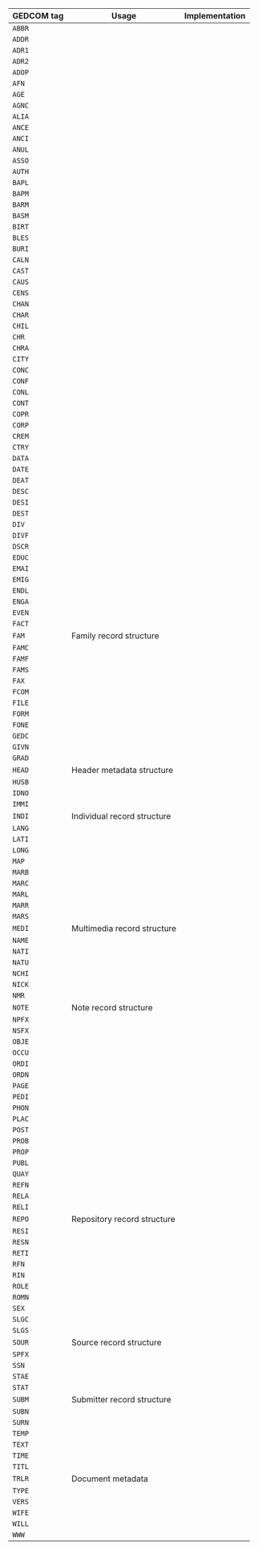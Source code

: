 | GEDCOM tag | Usage | Implementation |
| --- | --- | --- |
|  `ABBR` | | |
|  `ADDR` |
|  `ADR1` |
|  `ADR2` |
|  `ADOP` |
|  `AFN` |
|  `AGE` |
|  `AGNC` |
|  `ALIA` |
|  `ANCE` |
|  `ANCI` |
|  `ANUL` |
|  `ASSO` |
|  `AUTH` |
|  `BAPL` |
|  `BAPM` |
|  `BARM` |
|  `BASM` |
|  `BIRT` |
|  `BLES` |
|  `BURI` |
|  `CALN` |
|  `CAST` |
|  `CAUS` |
|  `CENS` |
|  `CHAN` |
|  `CHAR` |
|  `CHIL` |
|  `CHR` |
|  `CHRA` |
|  `CITY` |
|  `CONC` |
|  `CONF` |
|  `CONL` |
|  `CONT` |
|  `COPR` |
|  `CORP` |
|  `CREM` |
|  `CTRY` |
|  `DATA` |
|  `DATE` |
|  `DEAT` |
|  `DESC` |
|  `DESI` |
|  `DEST` |
|  `DIV` |
|  `DIVF` |
|  `DSCR` |
|  `EDUC` |
|  `EMAI` |
|  `EMIG` |
|  `ENDL` |
|  `ENGA` |
|  `EVEN` |
|  `FACT` |
|  `FAM` | Family record structure |  |
|  `FAMC` |
|  `FAMF` |
|  `FAMS` |
|  `FAX` |
|  `FCOM` |
|  `FILE` |
|  `FORM` |
|  `FONE` |
|  `GEDC` |
|  `GIVN` |
|  `GRAD` |
|  `HEAD` | Header metadata structure | 
|  `HUSB` |
|  `IDNO` |
|  `IMMI` |
|  `INDI` | Individual record structure |
|  `LANG` |
|  `LATI` |
|  `LONG` |
|  `MAP` |
|  `MARB` |
|  `MARC` |
|  `MARL` |
|  `MARR` |
|  `MARS` |
|  `MEDI` | Multimedia record structure | 
|  `NAME` |
|  `NATI` |
|  `NATU` |
|  `NCHI` |
|  `NICK` |
|  `NMR` |
|  `NOTE` | Note record structure | 
|  `NPFX` |
|  `NSFX` |
|  `OBJE` |
|  `OCCU` |
|  `ORDI` |
|  `ORDN` |
|  `PAGE` |
|  `PEDI` |
|  `PHON` |
|  `PLAC` |
|  `POST` |
|  `PROB` |
|  `PROP` |
|  `PUBL` |
|  `QUAY` |
|  `REFN` |
|  `RELA` |
|  `RELI` |
|  `REPO` | Repository record structure |
|  `RESI` |
|  `RESN` |
|  `RETI` |
|  `RFN` |
|  `RIN` |
|  `ROLE` |
|  `ROMN` |
|  `SEX` |
|  `SLGC` |
|  `SLGS` |
|  `SOUR` | Source record structure | 
|  `SPFX` |
|  `SSN` |
|  `STAE` |
|  `STAT` |
|  `SUBM` | Submitter record structure | 
|  `SUBN` |
|  `SURN` |
|  `TEMP` |
|  `TEXT` |
|  `TIME` |
|  `TITL` |
|  `TRLR` | Document metadata |
|  `TYPE` |
|  `VERS` |
|  `WIFE` |
|  `WILL` |
|  `WWW` |